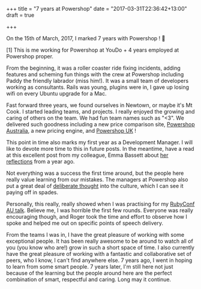 +++
title = "7 years at Powershop"
date = "2017-03-31T22:36:42+13:00"
draft = true

+++

On the 15th of March, 2017, I marked 7 years with Powershop ! 🎉

<!--more-->

[1] This is me working for Powershop at YouDo + 4 years employed at Powershop proper.

From the beginning, it was a roller coaster ride fixing incidents, adding features and scheming fun things
with the crew at Powershop including Paddy the friendly labrador (miss him!). It was a small team of developers working as
consultants. Rails was young, plugins were in, I gave up losing wifi on every Ubuntu upgrade for a Mac.

Fast forward three years, we found ourselves in Newtown, or maybe it's Mt Cook. I started leading teams,
and projects. I really enjoyed the growing and caring of others on the team.
We had fun team names such as "<3".
We delivered such goodness including a new price comparison site, [Powershop Australia](https://www.powershop.com.au),
a new pricing engine, and [Powershop UK](http://www.powershop.co.uk) !

This point in time also marks my first year as a Development Manager. I will like to devote more time to this in future posts.
In the meantime, have a read at this excellent post from my colleague, Emma Bassett about [her reflections](https://wecraft.powershop.com/development/reflections-of-a-new-powershop-software-development-manager/) from a year ago.

Not everything was a success the first time around, but the people here really value learning
from our mistakes. The managers at Powershop also put a great deal of
[deliberate thought](https://medium.com/@mogest/building-a-great-culture-in-your-tech-team-e98524f52f9a "Building a great culture")
into the culture, which I can see it paying off in spades.

Personally, this really, really showed when I was practising for my [RubyConf AU talk](/posts/code-review-rubyconf-au). Believe me,
I was horrible the first few rounds. Everyone was really encouraging though, and Roger took the time
and effort to observe how I spoke and helped me out on specific points of speech delivery.

From the teams I was in, I have the great pleasure of working with some exceptional people.
It has been really awesome to be around to watch all of you (you know who are!) grow in such a short
space of time. I also currently have the great pleasure of working with a fantastic and collaborative set of peers, who I know,
I can't find anywhere else. 7 years ago, I went in hoping to learn from some smart people. 7 years later, I'm
still here not just because of the learning but the people around here are the perfect combination of smart, respectful and caring.
Long may it continue.

